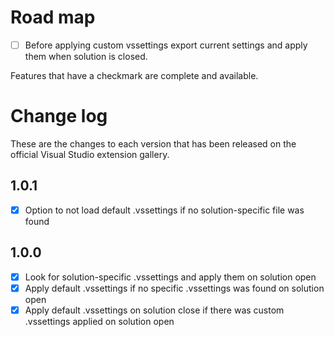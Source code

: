 # Road map

- [ ] Before applying custom vssettings export current settings and apply them 
when solution is closed.

Features that have a checkmark are complete and available.

# Change log

These are the changes to each version that has been released
on the official Visual Studio extension gallery.

## 1.0.1

- [x] Option to not load default .vssettings if no solution-specific file was 
found

## 1.0.0

- [x] Look for solution-specific .vssettings and apply them on solution open
- [x] Apply default .vssettings if no specific .vssettings was found on 
solution open
- [x] Apply default .vssettings on solution close if there was custom 
.vssettings applied on solution open